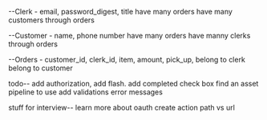 --Clerk - email, password_digest, title
    have many orders
    have many customers through orders


--Customer - name, phone number
    have many orders
    have manny clerks through orders

--Orders - customer_id, clerk_id, item, amount, pick_up, 
    belong to clerk
    belong to customer
    


todo--
add authorization, add flash. add completed check box
find an asset pipeline to use
add validations
error messages

stuff for interview--
learn more about oauth create action
path vs url